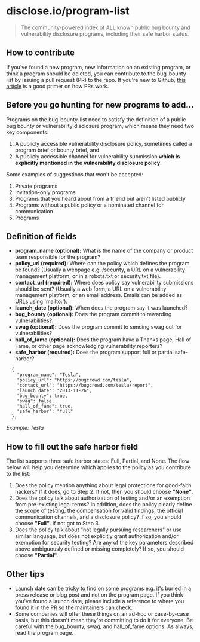 # disclose.io/program-list

> The community-powered index of ALL known public bug bounty and vulnerability disclosure programs, including their safe harbor status.  

## How to contribute  
If you've found a new program, new information on an existing program, or think a program should be deleted, you can contribute to the bug-bounty-list by issuing a pull request (PR) to the repo. If you're new to Github, [this article](https://help.github.com/articles/creating-a-pull-request-from-a-fork/) is a good primer on how PRs work. 

## Before you go hunting for new programs to add...

Programs on the bug-bounty-list need to satisfy the definition of a public bug bounty or vulnerability disclosure program, which means they need two key components:
  1. A publicly accessible vulnerability disclosure policy, sometimes called a program brief or bounty brief, and 
  2. A publicly accessible channel for vulnerability submission **which is explicitly mentioned in the vulnerability disclosure policy**.  
  
Some examples of suggestions that won't be accepted:
  1. Private programs  
  2. Invitation-only programs  
  3. Programs that you heard about from a friend but aren't listed publicly  
  4. Programs without a public policy or a nominated channel for communication  
  5. Programs 

## Definition of fields 

- **program_name (optional):** What is the name of the company or product team responsible for the program?  
- **policy_url (required):** Where can the policy which defines the program be found? (Usually a webpage e.g. /security, a URL on a vulnerability management platform, or in a robots.txt or security.txt file).  
- **contact_url (required):** Where does policy say vulnerability submissions should be sent? (Usually a web form, a URL on a vulnerability management platform, or an email address. Emails can be added as URLs using 'mailto:').  
- **launch_date (optional):** When does the program say it was launched?  
- **bug_bounty (optional):** Does the program commit to rewarding vulnerabilities?  
- **swag (optional):** Does the program commit to sending swag out for vulnerabilities?  
- **hall_of_fame (optional):** Does the program have a Thanks page, Hall of Fame, or other page acknowledging vulnerability reporters?
- **safe_harbor (required):** Does the program support full or partial safe-harbor?  

~~~~
  {
    "program_name": "Tesla",
    "policy_url": "https://bugcrowd.com/tesla",
    "contact_url": "https://bugcrowd.com/tesla/report",
    "launch_date": "2013-11-26",
    "bug_bounty": true,
    "swag": false,
    "hall_of_fame": true,
    "safe_harbor": "full"
  },
~~~~

*Example: Tesla*

## How to fill out the safe harbor field

The list supports three safe harbor states: Full, Partial, and None. The flow below will help you determine which applies to the policy as you contribute to the list:  

1. Does the policy mention anything about legal protections for good-faith hackers? If it does, go to Step 2. If not, then you should choose **"None"**. 
2. Does the policy talk about authorization of testing and/or an exemption from pre-existing legal terms? In addition, does the policy clearly define the scope of testing, the compensation for valid findings, the official communication channels, and a disclosure policy? If so, you should choose **"Full"**. If not got to Step 3.
3. Does the policy talk about "not legally pursuing researchers" or use similar language, but does not explicitly grant authorization and/or exemption for security testing? Are any of the key parameters described above ambiguously defined or missing completely? If so, you should choose **"Partial"**. 

## Other tips  

* Launch date can be tricky to find on some programs e.g. it's buried in a press release or blog post and not on the program page. If you think you've found a launch date, please include a reference to where you found it in the PR so the maintainers can check.
* Some companies will offer these things on an ad-hoc or case-by-case basis, but this doesn't mean they're committing to do it for everyone. Be careful with the bug_bounty, swag, and hall_of_fame options. As always, read the program page.

